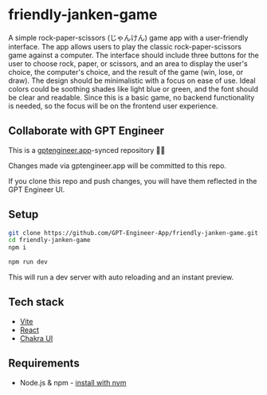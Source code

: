 # friendly-janken-game

A simple rock-paper-scissors (じゃんけん) game app with a user-friendly interface. The app allows users to play the classic rock-paper-scissors game against a computer. The interface should include three buttons for the user to choose rock, paper, or scissors, and an area to display the user's choice, the computer's choice, and the result of the game (win, lose, or draw). The design should be minimalistic with a focus on ease of use. Ideal colors could be soothing shades like light blue or green, and the font should be clear and readable. Since this is a basic game, no backend functionality is needed, so the focus will be on the frontend user experience.

## Collaborate with GPT Engineer

This is a [gptengineer.app](https://gptengineer.app)-synced repository 🌟🤖

Changes made via gptengineer.app will be committed to this repo.

If you clone this repo and push changes, you will have them reflected in the GPT Engineer UI.

## Setup

```sh
git clone https://github.com/GPT-Engineer-App/friendly-janken-game.git
cd friendly-janken-game
npm i
```

```sh
npm run dev
```

This will run a dev server with auto reloading and an instant preview.

## Tech stack

- [Vite](https://vitejs.dev/)
- [React](https://react.dev/)
- [Chakra UI](https://chakra-ui.com/)

## Requirements

- Node.js & npm - [install with nvm](https://github.com/nvm-sh/nvm#installing-and-updating)
